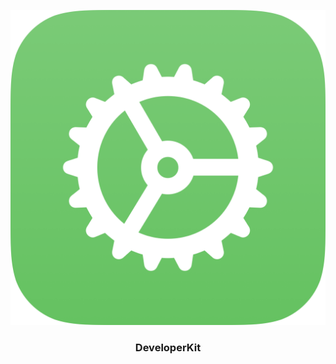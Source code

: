 <p align="center">
 <img src="Icon.png" alt="DeveloperKit"></a>
</p>

<h3 align="center">DeveloperKit</h3>
